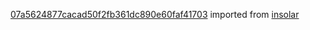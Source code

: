 [07a5624877cacad50f2fb361dc890e60faf41703](https://github.com/insolar/insolar/commit/07a5624877cacad50f2fb361dc890e60faf41703) imported from [insolar](https://github.com/insolar/insolar)
